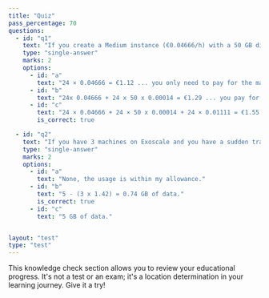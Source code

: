 ```yaml
---
title: "Quiz"
pass_percentage: 70
questions:
  - id: "q1"
    text: "If you create a Medium instance (€0.04666/h) with a 50 GB disk (€0.00014/GB/h) attached to it and run Windows (€0.01111/h) on it for 24 hours, how much will you pay?"
    type: "single-answer"
    marks: 2
    options:
      - id: "a"
        text: "24 × 0.04666 = €1.12 ... you only need to pay for the machine."
      - id: "b"
        text: "24x 0.04666 + 24 x 50 x 0.00014 = €1.29 ... you pay for the machine and storage."
      - id: "c"
        text: "24 × 0.04666 + 24 × 50 x 0.00014 + 24 × 0.01111 = €1.55 ... you pay for the machine, storage and license"
        is_correct: true

  - id: "q2"
    text: "If you have 3 machines on Exoscale and you have a sudden traffic spike and the machines transfer 5 GB in one hour but otherwise incur no traffic, for how much data do you have to pay excess bandwidth fees?"
    type: "single-answer"
    marks: 2
    options:
      - id: "a"
        text: "None, the usage is within my allowance."
      - id: "b"
        text: "5 - (3 x 1.42) = 0.74 GB of data."
        is_correct: true
      - id: "c"
        text: "5 GB of data."


layout: "test"
type: "test"
---
```


This knowledge check section allows you to review your educational progress. It's not a test or an exam; it's a location determination in your learning journey. Give it a try!
